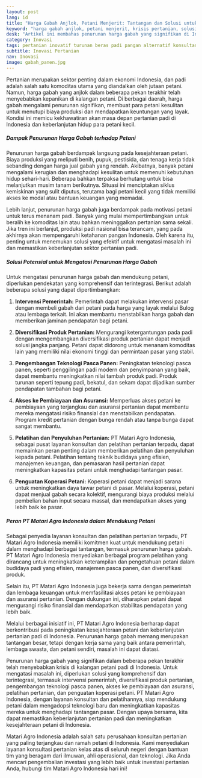 ```yaml
---
layout: post
lang: id
title: "Harga Gabah Anjlok, Petani Menjerit: Tantangan dan Solusi untuk Keberlanjutan Pertanian"
keyword: "harga gabah anjlok, petani menjerit, krisis pertanian, solusi harga gabah, PT Matari Agro Indonesia, keberlanjutan pertanian"
desk: "Artikel ini membahas penurunan harga gabah yang signifikan di Indonesia, dampaknya terhadap petani, dan solusi potensial untuk mengatasi krisis ini, termasuk peran PT Matari Agro Indonesia dalam mendukung keberlanjutan pertanian."
category: Inovasi
tags: pertanian inovatif turunan beras padi pangan alternatif konsultan ketahanan pangan
subtitle: Inovasi Pertanian
nav: Inovasi
image: gabah_panen.jpg
---
```


Pertanian merupakan sektor penting dalam ekonomi Indonesia, dan padi adalah salah satu komoditas utama yang diandalkan oleh jutaan petani. Namun, harga gabah yang anjlok dalam beberapa pekan terakhir telah menyebabkan kepanikan di kalangan petani. Di berbagai daerah, harga gabah mengalami penurunan signifikan, membuat para petani kesulitan untuk menutupi biaya produksi dan mendapatkan keuntungan yang layak. Kondisi ini memicu kekhawatiran akan masa depan pertanian padi di Indonesia dan keberlanjutan hidup para petani kecil.

##### Dampak Penurunan Harga Gabah terhadap Petani

Penurunan harga gabah berdampak langsung pada kesejahteraan petani. Biaya produksi yang meliputi benih, pupuk, pestisida, dan tenaga kerja tidak sebanding dengan harga jual gabah yang rendah. Akibatnya, banyak petani mengalami kerugian dan menghadapi kesulitan untuk memenuhi kebutuhan hidup sehari-hari. Beberapa bahkan terpaksa berhutang untuk bisa melanjutkan musim tanam berikutnya. Situasi ini menciptakan siklus kemiskinan yang sulit diputus, terutama bagi petani kecil yang tidak memiliki akses ke modal atau bantuan keuangan yang memadai.

Lebih lanjut, penurunan harga gabah juga berdampak pada motivasi petani untuk terus menanam padi. Banyak yang mulai mempertimbangkan untuk beralih ke komoditas lain atau bahkan meninggalkan pertanian sama sekali. Jika tren ini berlanjut, produksi padi nasional bisa terancam, yang pada akhirnya akan mempengaruhi ketahanan pangan Indonesia. Oleh karena itu, penting untuk menemukan solusi yang efektif untuk mengatasi masalah ini dan memastikan keberlanjutan sektor pertanian padi.

##### Solusi Potensial untuk Mengatasi Penurunan Harga Gabah

Untuk mengatasi penurunan harga gabah dan mendukung petani, diperlukan pendekatan yang komprehensif dan terintegrasi. Berikut adalah beberapa solusi yang dapat dipertimbangkan:

1. **Intervensi Pemerintah:** Pemerintah dapat melakukan intervensi pasar dengan membeli gabah dari petani pada harga yang layak melalui Bulog atau lembaga terkait. Ini akan membantu menstabilkan harga gabah dan memberikan jaminan pendapatan bagi petani.

2. **Diversifikasi Produk Pertanian:** Mengurangi ketergantungan pada padi dengan mengembangkan diversifikasi produk pertanian dapat menjadi solusi jangka panjang. Petani dapat didorong untuk menanam komoditas lain yang memiliki nilai ekonomi tinggi dan permintaan pasar yang stabil.

3. **Pengembangan Teknologi Pasca Panen:** Peningkatan teknologi pasca panen, seperti penggilingan padi modern dan penyimpanan yang baik, dapat membantu meningkatkan nilai tambah produk padi. Produk turunan seperti tepung padi, bekatul, dan sekam dapat dijadikan sumber pendapatan tambahan bagi petani.

4. **Akses ke Pembiayaan dan Asuransi:** Memperluas akses petani ke pembiayaan yang terjangkau dan asuransi pertanian dapat membantu mereka mengatasi risiko finansial dan menstabilkan pendapatan. Program kredit pertanian dengan bunga rendah atau tanpa bunga dapat sangat membantu.

5. **Pelatihan dan Penyuluhan Pertanian:** PT Matari Agro Indonesia, sebagai pusat layanan konsultan dan pelatihan pertanian terpadu, dapat memainkan peran penting dalam memberikan pelatihan dan penyuluhan kepada petani. Pelatihan tentang teknik budidaya yang efisien, manajemen keuangan, dan pemasaran hasil pertanian dapat meningkatkan kapasitas petani untuk menghadapi tantangan pasar.

6. **Penguatan Koperasi Petani:** Koperasi petani dapat menjadi sarana untuk meningkatkan daya tawar petani di pasar. Melalui koperasi, petani dapat menjual gabah secara kolektif, mengurangi biaya produksi melalui pembelian bahan input secara massal, dan mendapatkan akses yang lebih baik ke pasar.

##### Peran PT Matari Agro Indonesia dalam Mendukung Petani

Sebagai penyedia layanan konsultan dan pelatihan pertanian terpadu, PT Matari Agro Indonesia memiliki komitmen kuat untuk mendukung petani dalam menghadapi berbagai tantangan, termasuk penurunan harga gabah. PT Matari Agro Indonesia menyediakan berbagai program pelatihan yang dirancang untuk meningkatkan keterampilan dan pengetahuan petani dalam budidaya padi yang efisien, manajemen pasca panen, dan diversifikasi produk.

Selain itu, PT Matari Agro Indonesia juga bekerja sama dengan pemerintah dan lembaga keuangan untuk memfasilitasi akses petani ke pembiayaan dan asuransi pertanian. Dengan dukungan ini, diharapkan petani dapat mengurangi risiko finansial dan mendapatkan stabilitas pendapatan yang lebih baik.

Melalui berbagai inisiatif ini, PT Matari Agro Indonesia berharap dapat berkontribusi pada peningkatan kesejahteraan petani dan keberlanjutan pertanian padi di Indonesia. Penurunan harga gabah memang merupakan tantangan besar, tetapi dengan kerja sama yang baik antara pemerintah, lembaga swasta, dan petani sendiri, masalah ini dapat diatasi.

Penurunan harga gabah yang signifikan dalam beberapa pekan terakhir telah menyebabkan krisis di kalangan petani padi di Indonesia. Untuk mengatasi masalah ini, diperlukan solusi yang komprehensif dan terintegrasi, termasuk intervensi pemerintah, diversifikasi produk pertanian, pengembangan teknologi pasca panen, akses ke pembiayaan dan asuransi, pelatihan pertanian, dan penguatan koperasi petani. PT Matari Agro Indonesia, dengan layanan konsultan dan pelatihannya, siap mendukung petani dalam mengadopsi teknologi baru dan meningkatkan kapasitas mereka untuk menghadapi tantangan pasar. Dengan upaya bersama, kita dapat memastikan keberlanjutan pertanian padi dan meningkatkan kesejahteraan petani di Indonesia.

Matari Agro Indonesia adalah salah satu perusahaan konsultan pertanian yang paling terjangkau dan ramah petani di Indonesia. Kami menyediakan layanan konsultasi pertanian kelas atas di seluruh negeri dengan bantuan tim yang beragam dari ilmuwan, ahli operasional, dan teknologi. Jika Anda mencari pengembalian investasi yang lebih baik untuk investasi pertanian Anda, hubungi tim Matari Agro Indonesia hari ini!

